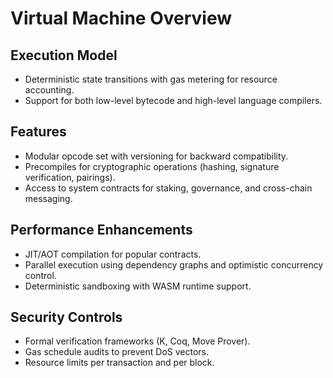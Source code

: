 # Virtual Machine Overview

## Execution Model
- Deterministic state transitions with gas metering for resource accounting.
- Support for both low-level bytecode and high-level language compilers.

## Features
- Modular opcode set with versioning for backward compatibility.
- Precompiles for cryptographic operations (hashing, signature verification, pairings).
- Access to system contracts for staking, governance, and cross-chain messaging.

## Performance Enhancements
- JIT/AOT compilation for popular contracts.
- Parallel execution using dependency graphs and optimistic concurrency control.
- Deterministic sandboxing with WASM runtime support.

## Security Controls
- Formal verification frameworks (K, Coq, Move Prover).
- Gas schedule audits to prevent DoS vectors.
- Resource limits per transaction and per block.
